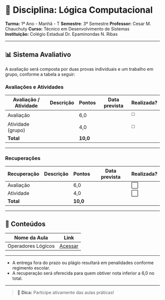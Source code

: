 # 📘 Disciplina: Lógica Computacional

**Turma:** 1ª Ano - Manhã - T
**Semestre**: 3º Semestre
**Professor:** Cesar M. Chauchuty
**Curso:** Técnico em Desenvolvimento de Sistemas  
**Instituição:** Colégio Estadual Dr. Epaminondas N. Ribas

---

## 📊 Sistema Avaliativo

A avaliação será composta por duas provas individuais e um trabalho em grupo, conforme a tabela a seguir:

### Avaliações e Atividades

| Avaliação / Atividade     | Descrição               | Pontos   | Data prevista  | Realizada?  |
|---------------------------|-------------------------|----------|----------------|-------------|
| Avaliação                 | <DEFINIR>               | 6,0      | <DEFINIR>      | ◻️          |
| Atividade (grupo)         | <DEFINIR>               | 4,0      | <DEFINIR>      | ◻️          |
| **Total**                 |                         | **10,0** |                |             |

---

### Recuperações

| Recuperação               | Descrição                      | Pontos   | Data prevista | Realizada? |
|---------------------------|--------------------------------|----------|----------------|-----------|
| Avaliação                 | <DEFINIR>                      | 6,0      | <DEFINIR>      | ⬜        |
| Atividade                 | <DEFINIR>                      | 4,0      | <DEFINIR>      | ⬜        |
| **Total**                 |                                | **10,0** |                |           |

---

## 🧪 Conteúdos

| Nome da Aula              | Link                                                            |
|---------------------------|-----------------------------------------------------------------|
| Operadores Lógicos        | [Acessar](https://dicasdeprogramacao.com.br/operadores-logicos/)
---

- A entrega fora do prazo ou plágio resultará em penalidades conforme regimento escolar.
- A recuperação será oferecida para quem obtiver nota inferior a 6,0 no total.

---

> 📱 **Dica:** Participe ativamente das aulas práticas!
